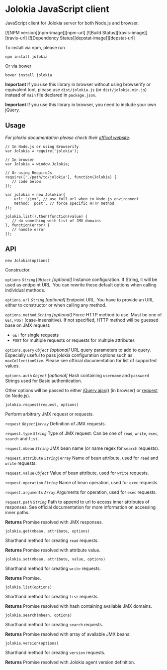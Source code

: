 Jolokia JavaScript client
=========================

JavaScript client for Jolokia server for both Node.js and browser.

[![NPM version][npm-image]][npm-url] [![Build Status][travis-image]][travis-url] [![Dependency Status][depstat-image]][depstat-url]

To install via npm, please run

    npm install jolokia

Or via bower

    bower install jolokia

**Important** If you use this library in browser without using browserify or equivalent tool,
please use `dist/jolokia.js` (or `dist/jolokia.min.js`) instead of `main` 
file declared in `package.json`.

**Important** If you use this library in browser, you need to include your own jQuery.

## Usage

*For jolokia documentation please check their [offical website](http://www.jolokia.org/reference/html/).*

    // In Node.js or using Browserify
    var Jolokia = require('jolokia');
    
    // In browser
    var Jolokia = window.Jolokia;
    
    // Or using RequireJs
    require(['./path/to/jolokia'], function(Jolokia) {
       // code below
    });
    
    var jolokia = new Jolokia({
        url: '/jmx', // use full url when in Node.js environment
        method: 'post', // force specific HTTP method
    });
    
    jolokia.list().then(function(value) {
       // do something with list of JMX domains
    }, function(error) {
       // handle error
    });

## API

`new Jolokia(options)`

Constructor.

`options` *`String|Object`* *[optional]* Instance configuration. If String, it will be used as endpoint URL. You can rewrite these default options when calling individual methods.

`options.url` *`String`* *[optional]* Endpoint URL. You have to provide an URL either to constructor or when calling any method.

`options.method` *`String`* *[optional]* Force HTTP method to use. Must be one of `GET`, `POST` (case-insensitive). If not specified, HTTP method will be guessed base on JMX request:

- `GET` for single requests
- `POST` for multiple requests or requests for multiple attributes

`options.query` *`Object`* *[optional]* URL query parameters to add to query. Especially useful to pass jolokia configuration options such as `maxCollectionSize`. Please see official documentation for list of supported values.

`options.auth` *`Object`* *[optional]* Hash containing `username` and `password` Strings used for Basic authentication.

Other options will be passed to either [jQuery.ajax()](http://api.jquery.com/jquery.ajax/) (in browser) or [request](https://github.com/request/request#requestoptions-callback) (in Node.js).

`jolokia.request(request, options)`

Perform arbitrary JMX request or requests.

`request` *`Object|Array`* Definition of JMX requests.

`request.type` *`String`* Type of JMX request. Can be one of `read`, `write`, `exec`, `search` and `list`.

`request.mbean` *`String`* JMX bean name (or name regex for `search` requests).

`request.attribute` *`String|Array`* Name of bean attribute, used for `read` and `write` requests.

`request.value` *`Object`* Value of bean attribute, used for `write` requests.

`request.operation` *`String`* Name of bean operation, used for `exec` requests. 

`request.arguments` *`Array`* Arguments for operation, used for `exec` requests. 

`request.path` *`String`* Path to append to url to access inner attributes of responses. See official documentation for more information on accessing inner paths.

**Returns** Promise resolved with JMX responses.

`jolokia.get(mbean, attribute, options)`

Sharthand method for creating `read` requests.

**Returns** Promise resolved with attribute value.

`jolokia.set(mbean, attribute, value, options)`

Sharthand method for creating `write` requests.

**Returns** Promise.

`jolokia.list(options)`

Sharthand method for creating `list` requests.

**Returns** Promise resolved with hash containing available JMX domains.

`jolokia.search(mbean, options)`

Sharthand method for creating `search` requests.

**Returns** Promise resolved with array of available JMX beans.

`jolokia.version(options)`

Sharthand method for creating `version` requests.

**Returns** Promise resolved with Jolokia agent version definition.


